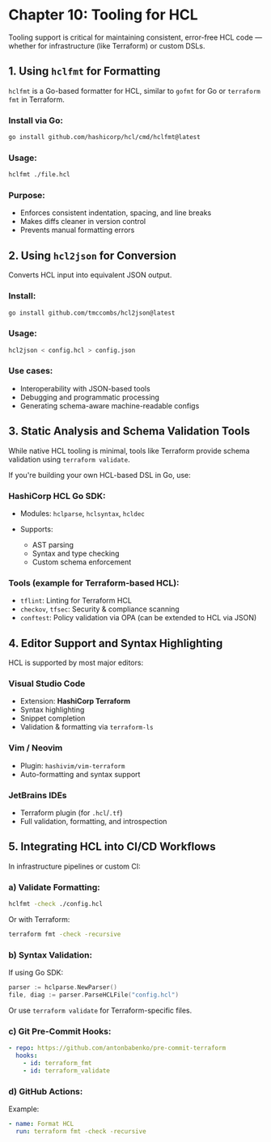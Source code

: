 # Chapter 10: Tooling for HCL

Tooling support is critical for maintaining consistent, error-free HCL code — whether for infrastructure (like Terraform) or custom DSLs.

## 1. Using `hclfmt` for Formatting

`hclfmt` is a Go-based formatter for HCL, similar to `gofmt` for Go or `terraform fmt` in Terraform.

### Install via Go:

```bash
go install github.com/hashicorp/hcl/cmd/hclfmt@latest
```

### Usage:

```bash
hclfmt ./file.hcl
```

### Purpose:

- Enforces consistent indentation, spacing, and line breaks
- Makes diffs cleaner in version control
- Prevents manual formatting errors

## 2. Using `hcl2json` for Conversion

Converts HCL input into equivalent JSON output.

### Install:

```bash
go install github.com/tmccombs/hcl2json@latest
```

### Usage:

```bash
hcl2json < config.hcl > config.json
```

### Use cases:

- Interoperability with JSON-based tools
- Debugging and programmatic processing
- Generating schema-aware machine-readable configs

## 3. Static Analysis and Schema Validation Tools

While native HCL tooling is minimal, tools like Terraform provide schema validation using `terraform validate`.

If you're building your own HCL-based DSL in Go, use:

### HashiCorp HCL Go SDK:

- Modules: `hclparse`, `hclsyntax`, `hcldec`
- Supports:

  - AST parsing
  - Syntax and type checking
  - Custom schema enforcement

### Tools (example for Terraform-based HCL):

- `tflint`: Linting for Terraform HCL
- `checkov`, `tfsec`: Security & compliance scanning
- `conftest`: Policy validation via OPA (can be extended to HCL via JSON)

## 4. Editor Support and Syntax Highlighting

HCL is supported by most major editors:

### Visual Studio Code

- Extension: **HashiCorp Terraform**
- Syntax highlighting
- Snippet completion
- Validation & formatting via `terraform-ls`

### Vim / Neovim

- Plugin: `hashivim/vim-terraform`
- Auto-formatting and syntax support

### JetBrains IDEs

- Terraform plugin (for `.hcl`/`.tf`)
- Full validation, formatting, and introspection

## 5. Integrating HCL into CI/CD Workflows

In infrastructure pipelines or custom CI:

### a) Validate Formatting:

```bash
hclfmt -check ./config.hcl
```

Or with Terraform:

```bash
terraform fmt -check -recursive
```

### b) Syntax Validation:

If using Go SDK:

```go
parser := hclparse.NewParser()
file, diag := parser.ParseHCLFile("config.hcl")
```

Or use `terraform validate` for Terraform-specific files.

### c) Git Pre-Commit Hooks:

```yaml
- repo: https://github.com/antonbabenko/pre-commit-terraform
  hooks:
    - id: terraform_fmt
    - id: terraform_validate
```

### d) GitHub Actions:

Example:

```yaml
- name: Format HCL
  run: terraform fmt -check -recursive
```
